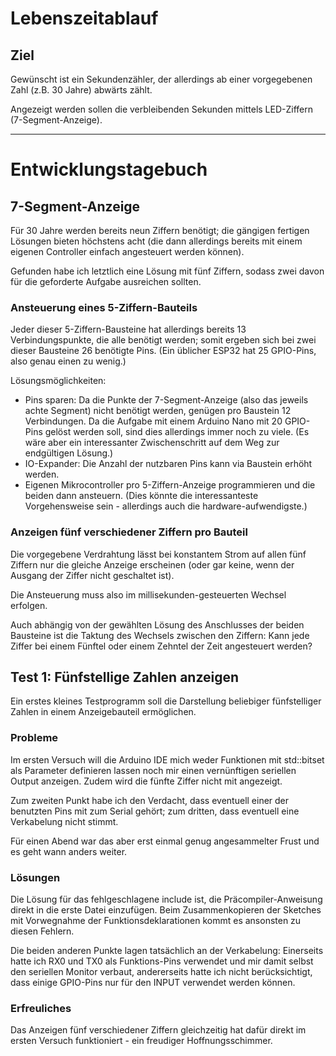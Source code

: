 # Lebenszeitablauf

## Ziel

Gewünscht ist ein Sekundenzähler, der allerdings ab einer vorgegebenen Zahl
(z.B. 30 Jahre) abwärts zählt.

Angezeigt werden sollen die verbleibenden Sekunden mittels LED-Ziffern
(7-Segment-Anzeige).

--------------------------------------------------------------------------------

# Entwicklungstagebuch

## 7-Segment-Anzeige

Für 30 Jahre werden bereits neun Ziffern benötigt;
die gängigen fertigen Lösungen bieten höchstens acht
(die dann allerdings bereits mit einem eigenen Controller einfach angesteuert werden können).

Gefunden habe ich letztlich eine Lösung mit fünf Ziffern,
sodass zwei davon für die geforderte Aufgabe ausreichen sollten.

### Ansteuerung eines 5-Ziffern-Bauteils

Jeder dieser 5-Ziffern-Bausteine hat allerdings bereits 13 Verbindungspunkte,
die alle benötigt werden;
somit ergeben sich bei zwei dieser Bausteine 26 benötigte Pins.
(Ein üblicher ESP32 hat 25 GPIO-Pins, also genau einen zu wenig.)

Lösungsmöglichkeiten:
- Pins sparen: Da die Punkte der 7-Segment-Anzeige (also das jeweils achte Segment)
  nicht benötigt werden, genügen pro Baustein 12 Verbindungen.
  Da die Aufgabe mit einem Arduino Nano mit 20 GPIO-Pins gelöst werden soll, sind dies allerdings immer noch zu viele.
  (Es wäre aber ein interessanter Zwischenschritt auf dem Weg zur endgültigen Lösung.)
- IO-Expander: Die Anzahl der nutzbaren Pins kann via Baustein erhöht werden.
- Eigenen Mikrocontroller pro 5-Ziffern-Anzeige programmieren und die beiden dann ansteuern.
  (Dies könnte die interessanteste Vorgehensweise sein - allerdings auch die hardware-aufwendigste.)

### Anzeigen fünf verschiedener Ziffern pro Bauteil

Die vorgegebene Verdrahtung lässt bei konstantem Strom auf allen fünf Ziffern
nur die gleiche Anzeige erscheinen
(oder gar keine, wenn der Ausgang der Ziffer nicht geschaltet ist).

Die Ansteuerung muss also im millisekunden-gesteuerten Wechsel erfolgen.

Auch abhängig von der gewählten Lösung des Anschlusses der beiden Bausteine ist
die Taktung des Wechsels zwischen den Ziffern:
Kann jede Ziffer bei einem Fünftel oder einem Zehntel der Zeit angesteuert werden?

## Test 1: Fünfstellige Zahlen anzeigen

Ein erstes kleines Testprogramm soll die Darstellung
beliebiger fünfstelliger Zahlen in einem Anzeigebauteil ermöglichen.

### Probleme

Im ersten Versuch will die Arduino IDE mich weder Funktionen mit std::bitset als Parameter
definieren lassen noch mir einen vernünftigen seriellen Output anzeigen.
Zudem wird die fünfte Ziffer nicht mit angezeigt.

Zum zweiten Punkt habe ich den Verdacht, dass eventuell einer der benutzten Pins
mit zum Serial gehört;
zum dritten, dass eventuell eine Verkabelung nicht stimmt.

Für einen Abend war das aber erst einmal genug angesammelter Frust
und es geht wann anders weiter.

### Lösungen

Die Lösung für das fehlgeschlagene include ist, die Präcompiler-Anweisung direkt
in die erste Datei einzufügen.
Beim Zusammenkopieren der Sketches mit Vorwegnahme der Funktionsdeklarationen
kommt es ansonsten zu diesen Fehlern.

Die beiden anderen Punkte lagen tatsächlich an der Verkabelung:
Einerseits hatte ich RX0 und TX0 als Funktions-Pins verwendet
und mir damit selbst den seriellen Monitor verbaut,
andererseits hatte ich nicht berücksichtigt, dass einige GPIO-Pins
nur für den INPUT verwendet werden können.

### Erfreuliches

Das Anzeigen fünf verschiedener Ziffern gleichzeitig hat dafür direkt im
ersten Versuch funktioniert - ein freudiger Hoffnungsschimmer.

